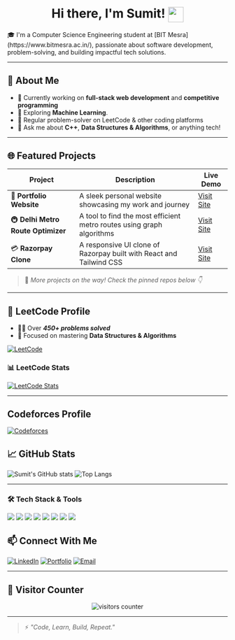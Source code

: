 <h1 align="center">
  Hi there, I'm Sumit!
  <img src="https://media.giphy.com/media/hvRJCLFzcasrR4ia7z/giphy.gif" width="35px" style="vertical-align:middle;" />
  
</h1>
🎓 I'm a Computer Science Engineering student at [BIT Mesra](https://www.bitmesra.ac.in/), passionate about software development, problem-solving, and building impactful tech solutions.

---

## 🚀 About Me

- 🔭 Currently working on **full-stack web development** and **competitive programming**
- 🌱 Exploring **Machine Learning**.
- 🧠 Regular problem-solver on LeetCode & other coding platforms
- 💬 Ask me about **C++**, **Data Structures & Algorithms**, or anything tech!

---

## 🌐 Featured Projects

| Project | Description | Live Demo |
|--------|-------------|-----------|
| 💼 **Portfolio Website** | A sleek personal website showcasing my work and journey | [Visit Site](https://portfolio-3gsk.vercel.app/) |
| 🚇 **Delhi Metro Route Optimizer** | A tool to find the most efficient metro routes using graph algorithms | [Visit Site](https://delhi-metro-app-ochre.vercel.app/) |
| 💳 **Razorpay Clone** | A responsive UI clone of Razorpay built with React and Tailwind CSS | [Visit Site](https://razorpay-clone-eight-woad.vercel.app/) |

> 🌟 *More projects on the way! Check the pinned repos below 👇*

---

## 🧠 LeetCode Profile

- 👨‍💻 Over ***450+ problems solved***
- 💪 Focused on mastering **Data Structures & Algorithms**

[![LeetCode](https://img.shields.io/badge/LeetCode-FFA116?style=for-the-badge&logo=leetcode&logoColor=white)](https://leetcode.com/sumitksr)

### 📊 LeetCode Stats

[![LeetCode Stats](https://leetcard.jacoblin.cool/sumitksr?theme=dark&font=Fira+Code&ext=heatmap)](https://leetcode.com/sumitksr)

---
## Codeforces Profile
[![Codeforces](https://cf.leed.at?id=sumitksr)](https://codeforces.com/profile/sumitksr)


## 📈 GitHub Stats

![Sumit's GitHub stats](https://github-readme-stats.vercel.app/api?username=sumitksr&show_icons=true&theme=radical)
![Top Langs](https://github-readme-stats.vercel.app/api/top-langs/?username=sumitksr&layout=compact&theme=radical)

---
### 🛠️ Tech Stack & Tools

<p align="left">
  <img src="https://img.shields.io/badge/C++-00599C?style=for-the-badge&logo=c%2B%2B&logoColor=white" />
  <img src="https://img.shields.io/badge/DSA-FFA116?style=for-the-badge&logo=leetcode&logoColor=white" />
  <img src="https://img.shields.io/badge/Java-007396?style=for-the-badge&logo=java&logoColor=white" />
  <img src="https://img.shields.io/badge/JavaScript-F7DF1E?style=for-the-badge&logo=javascript&logoColor=black" />
  <img src="https://img.shields.io/badge/HTML5-E34F26?style=for-the-badge&logo=html5&logoColor=white" />
  <img src="https://img.shields.io/badge/CSS3-1572B6?style=for-the-badge&logo=css3&logoColor=white" />
  <img src="https://img.shields.io/badge/SQL-003B57?style=for-the-badge&logo=postgresql&logoColor=white" />
  <img src="https://img.shields.io/badge/Tailwind_CSS-38B2AC?style=for-the-badge&logo=tailwind-css&logoColor=white" />
</p>

## 📫 Connect With Me

[![LinkedIn](https://img.shields.io/badge/LinkedIn-blue?style=for-the-badge&logo=linkedin&logoColor=white)](https://www.linkedin.com/in/sumitksr/)
[![Portfolio](https://img.shields.io/badge/Portfolio-000?style=for-the-badge&logo=github&logoColor=white)](https://portfolio-3gsk.vercel.app/)
[![Email](https://img.shields.io/badge/Gmail-D14836?style=for-the-badge&logo=gmail&logoColor=white)](mailto:your.email@example.com)

---
## 🎯 Visitor Counter
<div align="center">
    <img alt="visitors counter" src="https://profile-counter.glitch.me/AAL1X/count.svg">
</div>

---

> ⚡ *"Code, Learn, Build, Repeat."*
